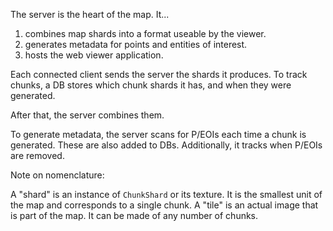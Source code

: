 The server is the heart of the map. It...

1. combines map shards into a format useable by the viewer.
2. generates metadata for points and entities of interest.
3. hosts the web viewer application.

Each connected client sends the server the shards it produces.
To track chunks, a DB stores which chunk shards it has, and when they were
generated.

After that, the server combines them.

To generate metadata, the server scans for P/EOIs each time a chunk is
generated.
These are also added to DBs. Additionally, it tracks when P/EOIs are removed.

Note on nomenclature:

A "shard" is an instance of `ChunkShard` or its texture.
It is the smallest unit of the map and corresponds to a single chunk.
A "tile" is an actual image that is part of the map.
It can be made of any number of chunks.
